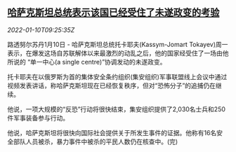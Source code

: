 <!--1641807062000-->
[哈萨克斯坦总统表示该国已经受住了未遂政变的考验](https://cn.reuters.com/article/kazakhstan-president-coup-0110-idCNKBS2JK0KH)
------

<div><i>2022-01-10T09:25:35Z</i></div><p>路透努尔苏丹1月10日 - 哈萨克斯坦总统托卡耶夫(Kassym-Jomart Tokayev)周一表示，在爆发这场自苏联解体以来最激烈的动乱之后，他的国家经受住了一场由他所说的 “单一中心(a single centre)”协调发动的未遂政变。</p><p>托卡耶夫在以俄罗斯为首的集体安全条约组织(集安组织)军事联盟线上会议中通过视频发表讲话，称哈萨克斯坦现在已经恢复秩序，但对“恐怖分子”的追捕仍在继续。</p><p>他说，一项大规模的“反恐”行动将很快结束，集安组织提供了2,030名士兵和250件军事装备参与行动。</p><p>他说，哈萨克斯坦将很快向国际社会提供关于所发生事件的证据。他称有16名安全部队人员被杀，暴力事件中被杀的平民人数仍在核查中。(完)</p>
